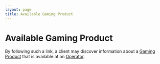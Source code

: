 ```yaml
---
layout: page
title: Available Gaming Product
---
```

# Available Gaming Product

By following such a link, a client may discover information about a [Gaming Product](../concepts/gaming-product) that is available at an [Operator](../concepts/operator).
